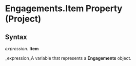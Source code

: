 
# Engagements.Item Property (Project)

## Syntax

 _expression_. **Item**

 _expression_A variable that represents a  **Engagements** object.

